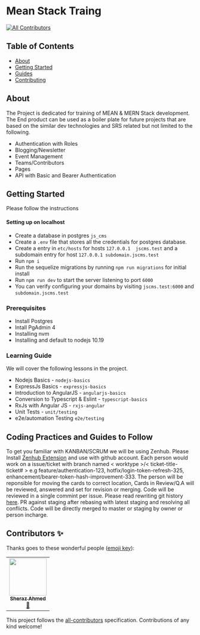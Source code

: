 # Mean Stack Traing
<!-- ALL-CONTRIBUTORS-BADGE:START - Do not remove or modify this section -->
[![All Contributors](https://img.shields.io/badge/all_contributors-1-orange.svg?style=flat-square)](#contributors-)
<!-- ALL-CONTRIBUTORS-BADGE:END -->

## Table of Contents

- [About](#about)
- [Getting Started](#getting_started)
- [Guides](#usage)
- [Contributing](../CONTRIBUTING.md)

## About <a name="about"></a>

The Project is dedicated for training of MEAN & MERN Stack development. The End product can be used as a boiler plate for
future projects that are based on the similar dev technologies and SRS related but not limited to the following.

- Authentication with Roles
- Blogging/Newsletter
- Event Management
- Teams/Contributors
- Pages
- API with Basic and Bearer Authentication

## Getting Started <a name="getting_started"></a>

Please follow the instructions
#### Setting up on localhost

- Create a database in postgres `js_cms`
- Create a `.env` file that stores all the credentials for postgres database.
- Create a entry in `etc/hosts` for hosts `127.0.0.1  jscms.test` and a subdomain entry for host `127.0.0.1 subdomain.jscms.test`
- Run `npm i`
- Run the sequelize migrations by running `npm run migrations` for initial install
- Run `npm run dev` to start the server listening to port `6000`
- You can verify configuring your domains by visiting `jscms.test:6000` and `subdomain.jscms.test`

### Prerequisites

- Install Postgres
- Intall PgAdmin 4
- Installing nvm
- Installing and default to nodejs 10.19

### Learning Guide

We will cover the following lessons in the project.

- Nodejs Basics - `nodejs-basics`
- ExpressJs Basics - `expressjs-basics`
- Introduction to AngularJS - `angularjs-basics`
- Conversion to Typescript & Eslint - `typescript-basics`
- RxJs with Angular JS - `rxjs-angular`
- Unit Tests - `unit/testing`
- e2e/automation Testing `e2e/testing`

## Coding Practices and Guides to Follow <a name = "usage"></a>

To get you familiar with KANBAN/SCRUM we will be using Zenhub. Please Install [Zenhub Extension](https://www.zenhub.com/extension) and use with github
account. Each person would work on a issue/ticket with branch named < worktype >/< ticket-title-ticket# > e.g feature/authentication-123, hotfix/login-token-refresh-325, enhancement/bearer-token-hash-improvement-333. The person will be reponsible for moving the cards to correct location, Cards in Review/Q.A will be reviewed, answered and set for revision or merging.
Code will be reviewed in a single commint per issue. Please read rewriting git history [here](https://www.atlassian.com/git/tutorials/rewriting-history). PR against staging after rebasing with latest staging and resolving all conflicts. Code will be directly merged to master or staging by owner or person incharge.
## Contributors ✨

Thanks goes to these wonderful people ([emoji key](https://allcontributors.org/docs/en/emoji-key)):

<!-- ALL-CONTRIBUTORS-LIST:START - Do not remove or modify this section -->
<!-- prettier-ignore-start -->
<!-- markdownlint-disable -->
<table>
  <tr>
    <td align="center"><a href="https://github.com/isheraz"><img src="https://avatars0.githubusercontent.com/u/12581068?v=4" width="100px;" alt=""/><br /><sub><b>Sheraz Ahmed</b></sub></a><br /><a href="#projectManagement-isheraz" title="Project Management">📆</a></td>
  </tr>
</table>

<!-- markdownlint-enable -->
<!-- prettier-ignore-end -->
<!-- ALL-CONTRIBUTORS-LIST:END -->

This project follows the [all-contributors](https://github.com/all-contributors/all-contributors) specification. Contributions of any kind welcome!
